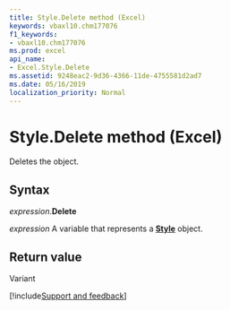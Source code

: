 ```yaml
---
title: Style.Delete method (Excel)
keywords: vbaxl10.chm177076
f1_keywords:
- vbaxl10.chm177076
ms.prod: excel
api_name:
- Excel.Style.Delete
ms.assetid: 9248eac2-9d36-4366-11de-4755581d2ad7
ms.date: 05/16/2019
localization_priority: Normal
---
```



# Style.Delete method (Excel)

Deletes the object.


## Syntax

_expression_.**Delete**

_expression_ A variable that represents a **[Style](Excel.Style.md)** object.


## Return value

Variant




[!include[Support and feedback](~/includes/feedback-boilerplate.md)]